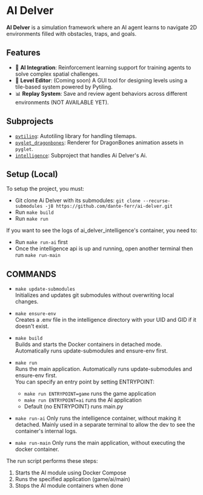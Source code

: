 # AI Delver

**AI Delver** is a simulation framework where an AI agent learns to navigate 2D environments filled with obstacles, traps, and goals.

## Features

- 🧠 **AI Integration**: Reinforcement learning support for training agents to solve complex spatial challenges.
- 🧱 **Level Editor**: (Coming soon) A GUI tool for designing levels using a tile-based system powered by Pytiling.
- 📊 **Replay System**: Save and review agent behaviors across different environments (NOT AVAILABLE YET).

## Subprojects

- [`pytiling`](https://github.com/dante-ferr/pytiling.git): Autotiling library for handling tilemaps.
- [`pyglet_dragonbones`](https://github.com/dante-ferr/pyglet-dragonbones.git): Renderer for DragonBones animation assets in `pyglet`.
- [`intelligence`](https://github.com/dante-ferr/ai_delver_intelligence.git): Subproject that handles Ai Delver's Ai.

## Setup (Local)

To setup the project, you must:

- Git clone Ai Delver with its submodules: `git clone --recurse-submodules -j8 https://github.com/dante-ferr/ai-delver.git`
- Run `make build`
- Run `make run`

If you want to see the logs of ai_delver_intelligence's container, you need to:

- Run `make run-ai` first
- Once the intelligence api is up and running, open another terminal then run `make run-main`

## COMMANDS

- `make update-submodules`  
  Initializes and updates git submodules without overwriting local changes.

- `make ensure-env`  
  Creates a .env file in the intelligence directory with your UID and GID if it doesn't exist.

- `make build`  
  Builds and starts the Docker containers in detached mode. Automatically runs update-submodules and ensure-env first.

- `make run`  
  Runs the main application. Automatically runs update-submodules and ensure-env first.  
  You can specify an entry point by setting ENTRYPOINT:

  - `make run ENTRYPOINT=game` runs the game application
  - `make run ENTRYPOINT=ai` runs the AI application
  - Default (no ENTRYPOINT) runs main.py

- `make run-ai`
  Only runs the intelligence container, without making it detached. Mainly used in a separate terminal to allow the dev to see the container's internal logs.

- `make run-main`
  Only runs the main application, without executing the docker container.

The run script performs these steps:

1. Starts the AI module using Docker Compose
2. Runs the specified application (game/ai/main)
3. Stops the AI module containers when done

```

```
